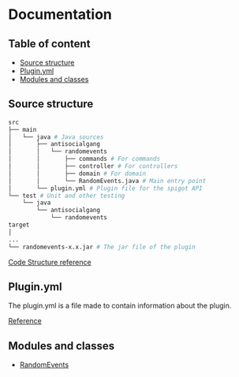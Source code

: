 # Documentation

## Table of content

- [Source structure](#source-structure)
- [Plugin.yml](#plugin.yml)
- [Modules and classes](#modules-and-classes)

## Source structure

``` Bash
src
├── main
│   └── java # Java sources
│       ├── antisocialgang
│       │   └── randomevents
│       │       ├── commands # For commands
│       │       ├── controller # For controllers
│       │       ├── domain # For domain
│       │       └── RandomEvents.java # Main entry point
│       └── plugin.yml # Plugin file for the spigot API
└── test # Unit and other testing
    └── java
        └── antisocialgang
            └── randomevents 
target
│
...
└── randomevents-x.x.jar # The jar file of the plugin
```

[Code Structure reference](https://cedesk.github.io/code-structure/)

## Plugin.yml

The plugin.yml is a file made to contain information about the plugin.

[Reference](https://www.spigotmc.org/wiki/plugin-yml/)

## Modules and classes

- [RandomEvents](./Markdown/RandomEvents.md)
